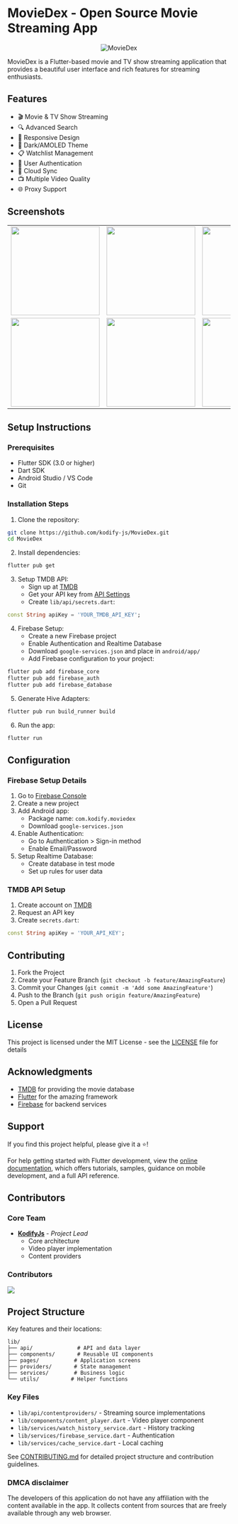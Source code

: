 # MovieDex - Open Source Movie Streaming App

<p align="center">
  <img src="assets/images/screenshot-1.jpg" alt="MovieDex">
</p>

MovieDex is a Flutter-based movie and TV show streaming application that provides a beautiful user interface and rich features for streaming enthusiasts.

## Features

- 🎬 Movie & TV Show Streaming
- 🔍 Advanced Search
- 📱 Responsive Design
- 🌙 Dark/AMOLED Theme
- 📋 Watchlist Management
- 🔐 User Authentication
- 🔄 Cloud Sync
- 📺 Multiple Video Quality
- 🌐 Proxy Support

## Screenshots

<table>
  <tr>
    <td align="center">
        <img src="assets/images/screenshot-2.jpg" width="200px;" alt=""/>
    </td>
    <td align="center">
        <img src="assets/images/screenshot-3.jpeg" width="200px;" alt=""/>
    </td>
    <td align="center">
        <img src="assets/images/screenshot-4.jpeg" width="200px;" alt=""/>
    </td>
  </tr>
  <tr>
    <td align="center">
        <img src="assets/images/screenshot-5.jpeg" width="200px;" alt=""/>
    </td>
    <td align="center">
        <img src="assets/images/screenshot-6.jpeg" width="200px;" alt=""/>
    </td>
    <td align="center">
        <img src="assets/images/screenshot-8.jpeg" width="200px;" alt=""/>
    </td>
  </tr>
</table>

## Setup Instructions

### Prerequisites
- Flutter SDK (3.0 or higher)
- Dart SDK
- Android Studio / VS Code
- Git

### Installation Steps

1. Clone the repository:
```bash
git clone https://github.com/kodify-js/MovieDex.git
cd MovieDex
```

2. Install dependencies:
```bash
flutter pub get
```

3. Setup TMDB API:
   - Sign up at [TMDB](https://www.themoviedb.org/signup)
   - Get your API key from [API Settings](https://www.themoviedb.org/settings/api)
   - Create `lib/api/secrets.dart`:
```dart
const String apiKey = 'YOUR_TMDB_API_KEY';
```

4. Firebase Setup:
   - Create a new Firebase project
   - Enable Authentication and Realtime Database
   - Download `google-services.json` and place in `android/app/`
   - Add Firebase configuration to your project:
```bash
flutter pub add firebase_core
flutter pub add firebase_auth
flutter pub add firebase_database
```

5. Generate Hive Adapters:
```bash
flutter pub run build_runner build
```

6. Run the app:
```bash
flutter run
```

## Configuration

### Firebase Setup Details
1. Go to [Firebase Console](https://console.firebase.google.com/)
2. Create a new project
3. Add Android app:
   - Package name: `com.kodify.moviedex`
   - Download `google-services.json`
4. Enable Authentication:
   - Go to Authentication > Sign-in method
   - Enable Email/Password
5. Setup Realtime Database:
   - Create database in test mode
   - Set up rules for user data

### TMDB API Setup
1. Create account on [TMDB](https://www.themoviedb.org/)
2. Request an API key
3. Create `secrets.dart`:
```dart
const String apiKey = 'YOUR_API_KEY';
```

## Contributing

1. Fork the Project
2. Create your Feature Branch (`git checkout -b feature/AmazingFeature`)
3. Commit your Changes (`git commit -m 'Add some AmazingFeature'`)
4. Push to the Branch (`git push origin feature/AmazingFeature`)
5. Open a Pull Request

## License

This project is licensed under the MIT License - see the [LICENSE](LICENSE) file for details

## Acknowledgments

- [TMDB](https://www.themoviedb.org/) for providing the movie database
- [Flutter](https://flutter.dev/) for the amazing framework
- [Firebase](https://firebase.google.com/) for backend services

## Support

If you find this project helpful, please give it a ⭐️!

For help getting started with Flutter development, view the
[online documentation](https://flutter.dev/docs), which offers tutorials,
samples, guidance on mobile development, and a full API reference.

## Contributors

### Core Team

- **[KodifyJs](https://github.com/kodify-js)** - *Project Lead*
  - Core architecture
  - Video player implementation
  - Content providers

### Contributors

<!--

<table>
  <tr>
    <td align="center">
      <a href="https://github.com/kodify-js">
        <img src="https://github.com/kodify-js.png" width="100px;" alt=""/>
        <br />
        <sub><b>KodifyJs</b></sub>
      </a>
    </td>
    <td align="center">
      <a href="https://github.com/aviralsharma954">
        <img src="https://github.com/aviralsharma954.png" width="100px;" alt=""/>
        <br />
        <sub><b>Aviralsharma954</b></sub>
      </a>
    </td>
    <!-- Add more contributors here -->
  </tr>
</table>


<a href="https://github.com/Kodify-js/Moviedex/graphs/contributors">
  <img src="https://contrib.rocks/image?repo=Kodify-js/Moviedex" />
</a>

## Project Structure

Key features and their locations:

```
lib/
├── api/              # API and data layer
├── components/       # Reusable UI components
├── pages/           # Application screens
├── providers/       # State management
├── services/        # Business logic
└── utils/          # Helper functions
```

### Key Files

- `lib/api/contentproviders/` - Streaming source implementations
- `lib/components/content_player.dart` - Video player component
- `lib/services/watch_history_service.dart` - History tracking
- `lib/services/firebase_service.dart` - Authentication
- `lib/services/cache_service.dart` - Local caching

See [CONTRIBUTING.md](CONTRIBUTING.md) for detailed project structure and contribution guidelines.

### DMCA disclaimer
The developers of this application do not have any affiliation with the content available in the app. It collects content from sources that are freely available through any web browser.
